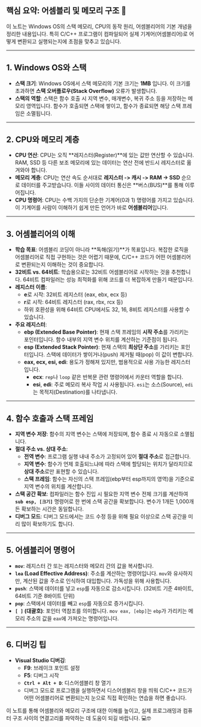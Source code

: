## 핵심 요약: 어셈블리 및 메모리 구조 📝

이 노트는 Windows OS의 스택 메모리, CPU의 동작 원리, 어셈블리어의 기본 개념을 정리한 내용입니다. 특히 C/C++ 프로그램이 컴파일되어 실제 기계어(어셈블리어)로 어떻게 변환되고 실행되는지에 초점을 맞추고 있습니다.

---

## 1. Windows OS와 스택

* **스택 크기**: Windows OS에서 스택 메모리의 기본 크기는 **1MB** 입니다. 이 크기를 초과하면 **스택 오버플로우(Stack Overflow)** 오류가 발생합니다.
* **스택의 역할**: 스택은 함수 호출 시 지역 변수, 매개변수, 복귀 주소 등을 저장하는 메모리 영역입니다. 함수가 호출되면 스택에 쌓이고, 함수가 종료되면 해당 스택 프레임은 소멸됩니다.

---

## 2. CPU와 메모리 계층

* **CPU 연산**: CPU는 오직 **레지스터(Register)**에 있는 값만 연산할 수 있습니다. RAM, SSD 등 다른 보조 메모리에 있는 데이터는 연산 전에 반드시 레지스터로 옮겨와야 합니다.
* **메모리 계층**: CPU는 연산 속도 순서대로 **레지스터 -> 캐시 -> RAM -> SSD** 순으로 데이터를 주고받습니다. 이들 사이의 데이터 통신은 **버스(BUS)**를 통해 이루어집니다.
* **CPU 명령어**: CPU는 수백 가지의 단순한 기계어(0과 1) 명령어를 가지고 있습니다. 이 기계어를 사람이 이해하기 쉽게 만든 언어가 바로 **어셈블리어**입니다. 

---

## 3. 어셈블리어의 이해

* **학습 목표**: 어셈블리 코딩이 아니라 **독해(읽기)**가 목표입니다. 복잡한 로직을 어셈블리어로 직접 구현하는 것은 어렵기 때문에, C/C++ 코드가 어떤 어셈블리어로 변환되는지 이해하는 것이 중요합니다.
* **32비트 vs. 64비트**: 학습용으로는 32비트 어셈블리어로 시작하는 것을 추천합니다. 64비트 컴파일러는 성능 최적화를 위해 코드를 더 복잡하게 만들기 때문입니다.
* **레지스터 이름**:
    * **e**로 시작: 32비트 레지스터 (eax, ebx, ecx 등)
    * **r**로 시작: 64비트 레지스터 (rax, rbx, rcx 등)
    * 하위 호환성을 위해 64비트 CPU에서도 32, 16, 8비트 레지스터를 사용할 수 있습니다.
* **주요 레지스터**:
    * **ebp (Extended Base Pointer)**: 현재 스택 프레임의 **시작 주소**를 가리키는 포인터입니다. 함수 내부의 지역 변수 위치를 계산하는 기준점이 됩니다.
    * **esp (Extended Stack Pointer)**: 현재 스택의 **최상단 주소**를 가리키는 포인터입니다. 스택에 데이터가 쌓이거나(push) 제거될 때(pop) 이 값이 변합니다.
    * **eax, ecx, esi, edi**: 용도가 정해져 있지만, 범용적으로 사용 가능한 레지스터입니다.
        * **ecx**: `rep`나 `loop` 같은 반복문 관련 명령어에서 카운터 역할을 합니다.
        * **esi**, **edi**: 주로 메모리 복사 작업 시 사용됩니다. `esi`는 소스(Source), `edi`는 목적지(Destination)를 나타냅니다.

---

## 4. 함수 호출과 스택 프레임

* **지역 변수 저장**: 함수의 지역 변수는 스택에 저장되며, 함수 종료 시 자동으로 소멸됩니다.
* **절대 주소 vs. 상대 주소**:
    * **전역 변수**: 프로그램 실행 내내 주소가 고정되어 있어 **절대 주소**로 접근합니다.
    * **지역 변수**: 함수가 언제 호출되느냐에 따라 스택에 할당되는 위치가 달라지므로 **상대 주소**로만 표현할 수 있습니다.
    * **스택 프레임**: 함수는 자신의 스택 프레임(ebp부터 esp까지의 영역)을 기준으로 지역 변수의 위치를 계산합니다.
* **스택 공간 확보**: 컴파일러는 함수 진입 시 필요한 지역 변수 전체 크기를 계산하여 **`sub esp, [크기]`** 명령어로 한 번에 스택 공간을 확보합니다. 변수가 1개든 1,000개든 확보하는 시간은 동일합니다.
* **디버그 모드**: 디버그 모드에서는 코드 수정 등을 위해 필요 이상으로 스택 공간을 미리 많이 확보하기도 합니다.

---

## 5. 어셈블리어 명령어

* **`mov`**: 레지스터 간 또는 레지스터와 메모리 간의 값을 복사합니다.
* **`lea` (Load Effective Address)**: 주소를 계산하는 명령어입니다. `mov`와 유사하지만, 계산된 값을 주소로 인식하여 대입합니다. 가독성을 위해 사용합니다.
* **`push`**: 스택에 데이터를 넣고 `esp`를 자동으로 감소시킵니다. (32비트 기준 4바이트, 64비트 기준 8바이트 단위)
* **`pop`**: 스택에서 데이터를 빼고 `esp`를 자동으로 증가시킵니다.
* **`[ ]` (대괄호)**: 포인터 역참조를 의미합니다. `mov eax, [ebp]`는 `ebp`가 가리키는 메모리 주소의 값을 `eax`에 가져오는 명령어입니다.

---

## 6. 디버깅 팁

* **Visual Studio 디버깅**:
    * **F9**: 브레이크 포인트 설정
    * **F5**: 디버그 시작
    * **`Ctrl + Alt + D`**: 디스어셈블리 창 열기
    * 디버그 모드로 프로그램을 실행하면서 디스어셈블리 창을 띄워 C/C++ 코드가 어떤 어셈블리어로 변환되는지 눈으로 직접 확인하는 연습을 하면 좋습니다.

이 노트를 통해 어셈블리와 메모리 구조에 대한 이해를 높이고, 실제 프로그래밍과 컴퓨터 구조 사이의 연결고리를 파악하는 데 도움이 되길 바랍니다. 💻🤓